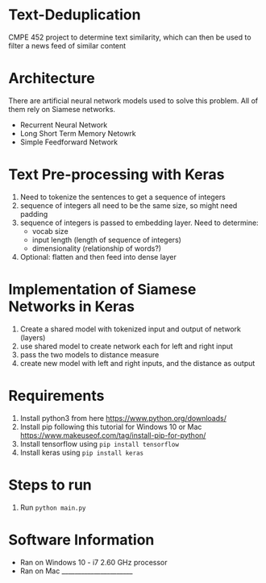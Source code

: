# Text-Deduplication
CMPE 452 project to determine text similarity, which can then be used to filter a news feed of similar content

# Architecture
There are artificial neural network models used to solve this problem. All of them rely on Siamese networks.

- Recurrent Neural Network
- Long Short Term Memory Netowrk
- Simple Feedforward Network

# Text Pre-processing with Keras
1. Need to tokenize the sentences to get a sequence of integers
2. sequence of integers all need to be the same size, so might need padding
3. sequence of integers is passed to embedding layer. Need to determine:
    - vocab size
    - input length (length of sequence of integers)
    - dimensionality (relationship of words?)
4. Optional: flatten and then feed into dense layer

# Implementation of Siamese Networks in Keras
1. Create a shared model with tokenized input and output of network (layers)
2. use shared model to create network each for left and right input
3. pass the two models to distance measure
4. create new model with left and right inputs, and the distance as output

# Requirements
1. Install python3 from here https://www.python.org/downloads/
2. Install pip following this tutorial for Windows 10 or Mac https://www.makeuseof.com/tag/install-pip-for-python/
3. Install tensorflow using `pip install tensorflow`
4. Install keras using `pip install keras`

# Steps to run
1. Run `python main.py`

# Software Information
- Ran on Windows 10 - i7 2.60 GHz processor
- Ran on Mac ______________________